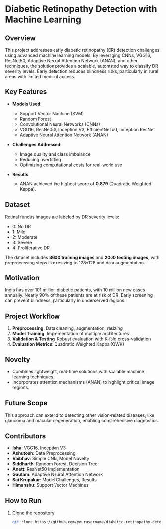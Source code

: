 # Diabetic Retinopathy Detection with Machine Learning  

## Overview  
This project addresses early diabetic retinopathy (DR) detection challenges using advanced machine learning models. By leveraging CNNs, VGG16, ResNet50, Adaptive Neural Attention Network (ANAN), and other techniques, the solution provides a scalable, automated way to classify DR severity levels. Early detection reduces blindness risks, particularly in rural areas with limited medical access.  

## Key Features  
- **Models Used**:  
  - Support Vector Machine (SVM)  
  - Random Forest  
  - Convolutional Neural Networks (CNNs)  
  - VGG16, ResNet50, Inception V3, EfficientNet b0, Inception ResNet  
  - Adaptive Neural Attention Network (ANAN)  

- **Challenges Addressed**:  
  - Image quality and class imbalance  
  - Reducing overfitting  
  - Optimizing computational costs for real-world use  

- **Results**:  
  - ANAN achieved the highest score of **0.879** (Quadratic Weighted Kappa).  

## Dataset  
Retinal fundus images are labeled by DR severity levels:  
- 0: No DR  
- 1: Mild  
- 2: Moderate  
- 3: Severe  
- 4: Proliferative DR  

The dataset includes **3600 training images** and **2000 testing images**, with preprocessing steps like resizing to 128x128 and data augmentation.  

## Motivation  
India has over 101 million diabetic patients, with 10 million new cases annually. Nearly 90% of these patients are at risk of DR. Early screening can prevent blindness, particularly in underserved regions.  

## Project Workflow  
1. **Preprocessing**: Data cleaning, augmentation, resizing  
2. **Model Training**: Implementation of multiple architectures  
3. **Validation & Testing**: Robust evaluation with K-fold cross-validation  
4. **Evaluation Metrics**: Quadratic Weighted Kappa (QWK)  

## Novelty  
- Combines lightweight, real-time solutions with scalable machine learning techniques.  
- Incorporates attention mechanisms (ANAN) to highlight critical image regions.  

## Future Scope  
This approach can extend to detecting other vision-related diseases, like glaucoma and macular degeneration, enabling comprehensive diagnostics.  

## Contributors  
- **Isha**: VGG16, Inception V3  
- **Ashutosh**: Data Preprocessing  
- **Vaibhav**: Simple CNN, Model Novelty  
- **Siddharth**: Random Forest, Decision Tree  
- **Anett**: ResNet50 Implementation  
- **Gautam**: Adaptive Neural Attention Network  
- **Sai Krupakar**: Model Challenges, Results  
- **Himanshu**: Support Vector Machines  

## How to Run  
1. Clone the repository:  
   ```bash  
   git clone https://github.com/yourusername/diabetic-retinopathy-detection.git  
